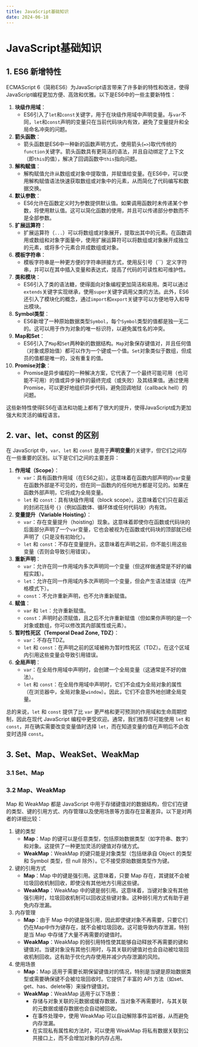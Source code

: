 ```yaml
---
title: JavaScript基础知识
date: 2024-06-18
---
```


# JavaScript基础知识



## 1. ES6 新增特性

ECMAScript 6（简称ES6）为JavaScript语言带来了许多新的特性和改进，使得JavaScript编程更加方便、高效和优雅。以下是ES6中的一些主要新特性：

1. **块级作用域**：
   - ES6引入了`let`和`const`关键字，用于在块级作用域中声明变量。与`var`不同，`let`和`const`声明的变量只在当前代码块内有效，避免了变量提升和全局命名冲突的问题。
2. **箭头函数**：
   - 箭头函数是ES6中一种新的函数声明方式，使用箭头(`=>`)取代传统的`function`关键字。箭头函数具有更简洁的语法，并且自动绑定了上下文（即`this`的值），解决了回调函数中`this`指向问题。
3. **解构赋值**：
   - 解构赋值允许从数组或对象中提取值，并赋值给变量。在ES6中，可以使用解构赋值语法快速获取数组或对象中的元素，从而简化了代码编写和数据交换。
4. **默认参数**：
   - ES6允许在函数定义时为参数提供默认值。如果调用函数时未传递某个参数，将使用默认值。这可以简化函数的使用，并且可以传递部分参数而不是全部参数。
5. **扩展运算符**：
   - 扩展运算符（`...`）可以将数组或对象展开，提取出其中的元素。在函数调用或数组和对象字面量中，使用扩展运算符可以将数组或对象展开成独立的元素，或将多个元素合并成数组或对象。
6. **模板字符串**：
   - 模板字符串是一种更方便的字符串拼接方式，使用反引号（``）定义字符串，并可以在其中插入变量和表达式，提高了代码的可读性和可维护性。
7. **类和模块**：
   - ES6引入了类的语法糖，使得面向对象编程更加简洁和易用。类可以通过`extends`关键字实现继承，使用`super`关键字调用父类的方法。此外，ES6还引入了模块化的概念，通过`import`和`export`关键字可以方便地导入和导出模块。
8. **Symbol类型**：
   - ES6新增了一种原始数据类型`Symbol`，每个`Symbol`类型的值都是独一无二的。这可以用于作为对象的唯一标识符，以避免属性名的冲突。
9. **Map和Set**：
   - ES6引入了`Map`和`Set`两种新的数据结构。`Map`对象保存键值对，并且任何值（对象或原始值）都可以作为一个键或一个值。`Set`对象类似于数组，但成员的值都是唯一的，没有重复的值。
10. **Promise对象**：
    - Promise是异步编程的一种解决方案，它代表了一个最终可能可用（也可能不可用）的值或异步操作的最终完成（或失败）及其结果值。通过使用Promise，可以更好地组织异步代码，避免回调地狱（callback hell）的问题。

这些新特性使得ES6在语法和功能上都有了很大的提升，使得JavaScript成为更加强大和灵活的编程语言。



## 2. var、let、const 的区别

在 JavaScript 中，`var`、`let` 和 `const` 是用于**声明变量**的关键字，但它们之间存在一些重要的区别。以下是它们之间的主要差异：

1. **作用域（Scope）**：
   - `var`：具有函数作用域（在ES6之前）。这意味着在函数内部声明的`var`变量在函数外部是不可见的，但在同一函数内的任何地方都是可见的。如果在函数外部声明，它将成为全局变量。
   - `let` 和 `const`：具有块级作用域（block scope）。这意味着它们只在最近的封闭花括号 `{}`（例如函数体、循环体或任何代码块）内有效。
2. **变量提升（Variable Hoisting）**：
   - `var`：存在变量提升（hoisting）现象。这意味着即使你在函数或代码块的后面部分声明了一个`var`变量，它也会被视为在函数或代码块的顶部就已经声明了（只是没有初始化）。
   - `let` 和 `const`：不存在变量提升。这意味着在声明之前，你不能引用这些变量（否则会导致引用错误）。
3. **重新声明**：
   - `var`：允许在同一作用域内多次声明同一个变量（但这样做通常是不好的编程实践）。
   - `let`：允许在同一作用域内多次声明同一个变量，但会产生语法错误（在严格模式下）。
   - `const`：不允许重新声明，也不允许重新赋值。
4. **赋值**：
   - `var` 和 `let`：允许重新赋值。
   - `const`：声明时必须赋值，且之后不允许重新赋值（但如果你声明的是一个对象或数组，你可以修改其内部属性或元素）。
5. **暂时性死区（Temporal Dead Zone, TDZ）**：
   - `var`：不存在TDZ。
   - `let` 和 `const`：在声明之前的区域被称为暂时性死区（TDZ）。在这个区域内引用这些变量会导致引用错误。
6. **全局声明**：
   - `var`：在全局作用域中声明时，会创建一个全局变量（这通常是不好的做法）。
   - `let` 和 `const`：在全局作用域中声明时，它们不会成为全局对象的属性（在浏览器中，全局对象是`window`）。因此，它们不会意外地创建全局变量。

总的来说，`let` 和 `const` 提供了比 `var` 更严格和更可预测的作用域和生命周期控制，因此在现代 JavaScript 编程中更受欢迎。通常，我们推荐尽可能使用 `let` 和 `const`，并在确实需要改变变量值时选择 `let`，而在知道变量的值在声明后不会改变时选择 `const`。



## 3. Set、Map、WeakSet、WeakMap

### 3.1 Set、Map



### 3.2 Map、WeakMap

Map 和 WeakMap 都是 JavaScript 中用于存储键值对的数据结构，但它们在键的类型、键的引用方式、内存管理以及使用场景等方面存在显著差异。以下是对两者的详细比较：

1. 键的类型
   - **Map**：Map 的键可以是任意类型，包括原始数据类型（如字符串、数字）和对象。这提供了一种更加灵活的键值对存储方式。
   - **WeakMap**：WeakMap 的键只能是对象类型（包括继承自 Object 的类型和 Symbol 类型，但 null 除外）。它不接受原始数据类型作为键。
2. 键的引用方式
   - **Map**：Map 中的键是强引用。这意味着，只要 Map 存在，其键就不会被垃圾回收机制回收，即使没有其他地方引用这些键。
   - **WeakMap**：WeakMap 中的键是弱引用。这意味着，当键对象没有其他强引用时，垃圾回收机制可以回收这些键对象。这种弱引用方式有助于避免内存泄漏。
3. 内存管理
   - **Map**：由于 Map 中的键是强引用，因此即使键对象不再需要，只要它们仍在Map中作为键存在，就不会被垃圾回收。这可能导致内存泄漏，特别是当 Map 中存储了大量不再需要的键值时。
   - **WeakMap**：WeakMap 的弱引用特性使其能够自动释放不再需要的键和键值对。当键对象没有其他引用时，与其关联的键值对也会自动被垃圾回收机制回收。这有助于优化内存使用并减少内存泄漏的风险。
4. 使用场景
   - **Map**：Map 适用于需要长期保留键值对的情况，特别是当键是原始数据类型或需要确保键不会被垃圾回收时。它提供了丰富的 API 方法（如set、get、has、delete等）来操作键值对。
   - **WeakMap**：WeakMap 适用于以下场景：
     - 存储与对象关联的元数据或缓存数据，当对象不再需要时，与其关联的元数据或缓存数据也会自动被回收。
     - 在事件处理中，使用 WeakMap 可以自动解除事件监听器，从而避免内存泄漏。
     - 在实现私有属性和方法时，可以使用 WeakMap 将私有数据关联到公共接口上，而不会增加对象的内存占用。




